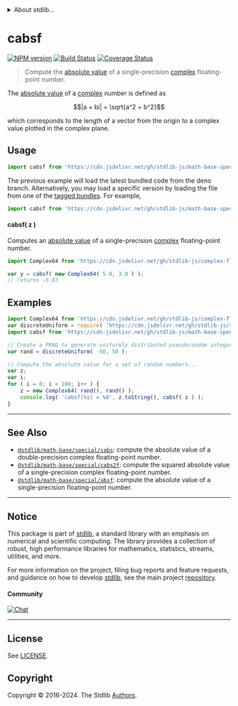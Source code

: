 <!--

@license Apache-2.0

Copyright (c) 2021 The Stdlib Authors.

Licensed under the Apache License, Version 2.0 (the "License");
you may not use this file except in compliance with the License.
You may obtain a copy of the License at

   http://www.apache.org/licenses/LICENSE-2.0

Unless required by applicable law or agreed to in writing, software
distributed under the License is distributed on an "AS IS" BASIS,
WITHOUT WARRANTIES OR CONDITIONS OF ANY KIND, either express or implied.
See the License for the specific language governing permissions and
limitations under the License.

-->


<details>
  <summary>
    About stdlib...
  </summary>
  <p>We believe in a future in which the web is a preferred environment for numerical computation. To help realize this future, we've built stdlib. stdlib is a standard library, with an emphasis on numerical and scientific computation, written in JavaScript (and C) for execution in browsers and in Node.js.</p>
  <p>The library is fully decomposable, being architected in such a way that you can swap out and mix and match APIs and functionality to cater to your exact preferences and use cases.</p>
  <p>When you use stdlib, you can be absolutely certain that you are using the most thorough, rigorous, well-written, studied, documented, tested, measured, and high-quality code out there.</p>
  <p>To join us in bringing numerical computing to the web, get started by checking us out on <a href="https://github.com/stdlib-js/stdlib">GitHub</a>, and please consider <a href="https://opencollective.com/stdlib">financially supporting stdlib</a>. We greatly appreciate your continued support!</p>
</details>

# cabsf

[![NPM version][npm-image]][npm-url] [![Build Status][test-image]][test-url] [![Coverage Status][coverage-image]][coverage-url] <!-- [![dependencies][dependencies-image]][dependencies-url] -->

> Compute the [absolute value][absolute-value] of a single-precision [complex][@stdlib/complex/float32/ctor] floating-point number.

<section class="intro">

The [absolute value][absolute-value] of a [complex][@stdlib/complex/float32/ctor] number is defined as

<!-- <equation class="equation" label="eq:absolute_value_complex" align="center" raw="|a + bi| = \sqrt{a^2 + b^2}" alt="Absolute value"> -->

```math
|a + bi| = \sqrt{a^2 + b^2}
```

<!-- <div class="equation" align="center" data-raw-text="|a + bi| = \sqrt{a^2 + b^2}" data-equation="eq:absolute_value_complex">
    <img src="https://cdn.jsdelivr.net/gh/stdlib-js/stdlib@462b40597988f604d5c05a46279cbb16105a24d3/lib/node_modules/@stdlib/math/base/special/cabsf/docs/img/equation_absolute_value_complex.svg" alt="Absolute value">
    <br>
</div> -->

<!-- </equation> -->

which corresponds to the length of a vector from the origin to a complex value plotted in the complex plane.

</section>

<!-- /.intro -->



<section class="usage">

## Usage

```javascript
import cabsf from 'https://cdn.jsdelivr.net/gh/stdlib-js/math-base-special-cabsf@deno/mod.js';
```
The previous example will load the latest bundled code from the deno branch. Alternatively, you may load a specific version by loading the file from one of the [tagged bundles](https://github.com/stdlib-js/math-base-special-cabsf/tags). For example,

```javascript
import cabsf from 'https://cdn.jsdelivr.net/gh/stdlib-js/math-base-special-cabsf@v0.2.2-deno/mod.js';
```

#### cabsf( z )

Computes an [absolute value][absolute-value] of a single-precision [complex][@stdlib/complex/float32/ctor] floating-point number.

```javascript
import Complex64 from 'https://cdn.jsdelivr.net/gh/stdlib-js/complex-float32-ctor@deno/mod.js';

var y = cabsf( new Complex64( 5.0, 3.0 ) );
// returns ~5.83
```

</section>

<!-- /.usage -->

<section class="examples">

## Examples

<!-- eslint-disable max-len -->

<!-- eslint no-undef: "error" -->

```javascript
import Complex64 from 'https://cdn.jsdelivr.net/gh/stdlib-js/complex-float32-ctor@deno/mod.js';
var discreteUniform = require( 'https://cdn.jsdelivr.net/gh/stdlib-js/random-base-discrete-uniform' ).factory;
import cabsf from 'https://cdn.jsdelivr.net/gh/stdlib-js/math-base-special-cabsf@deno/mod.js';

// Create a PRNG to generate uniformly distributed pseudorandom integers:
var rand = discreteUniform( -50, 50 );

// Compute the absolute value for a set of random numbers...
var z;
var i;
for ( i = 0; i < 100; i++ ) {
    z = new Complex64( rand(), rand() );
    console.log( 'cabsf(%s) = %d', z.toString(), cabsf( z ) );
}
```

</section>

<!-- /.examples -->

<!-- C interface documentation. -->



<!-- Section for related `stdlib` packages. Do not manually edit this section, as it is automatically populated. -->

<section class="related">

* * *

## See Also

-   <span class="package-name">[`@stdlib/math-base/special/cabs`][@stdlib/math/base/special/cabs]</span><span class="delimiter">: </span><span class="description">compute the absolute value of a double-precision complex floating-point number.</span>
-   <span class="package-name">[`@stdlib/math-base/special/cabs2f`][@stdlib/math/base/special/cabs2f]</span><span class="delimiter">: </span><span class="description">compute the squared absolute value of a single-precision complex floating-point number.</span>
-   <span class="package-name">[`@stdlib/math-base/special/absf`][@stdlib/math/base/special/absf]</span><span class="delimiter">: </span><span class="description">compute the absolute value of a single-precision floating-point number.</span>

</section>

<!-- /.related -->

<!-- Section for all links. Make sure to keep an empty line after the `section` element and another before the `/section` close. -->


<section class="main-repo" >

* * *

## Notice

This package is part of [stdlib][stdlib], a standard library with an emphasis on numerical and scientific computing. The library provides a collection of robust, high performance libraries for mathematics, statistics, streams, utilities, and more.

For more information on the project, filing bug reports and feature requests, and guidance on how to develop [stdlib][stdlib], see the main project [repository][stdlib].

#### Community

[![Chat][chat-image]][chat-url]

---

## License

See [LICENSE][stdlib-license].


## Copyright

Copyright &copy; 2016-2024. The Stdlib [Authors][stdlib-authors].

</section>

<!-- /.stdlib -->

<!-- Section for all links. Make sure to keep an empty line after the `section` element and another before the `/section` close. -->

<section class="links">

[npm-image]: http://img.shields.io/npm/v/@stdlib/math-base-special-cabsf.svg
[npm-url]: https://npmjs.org/package/@stdlib/math-base-special-cabsf

[test-image]: https://github.com/stdlib-js/math-base-special-cabsf/actions/workflows/test.yml/badge.svg?branch=v0.2.2
[test-url]: https://github.com/stdlib-js/math-base-special-cabsf/actions/workflows/test.yml?query=branch:v0.2.2

[coverage-image]: https://img.shields.io/codecov/c/github/stdlib-js/math-base-special-cabsf/main.svg
[coverage-url]: https://codecov.io/github/stdlib-js/math-base-special-cabsf?branch=main

<!--

[dependencies-image]: https://img.shields.io/david/stdlib-js/math-base-special-cabsf.svg
[dependencies-url]: https://david-dm.org/stdlib-js/math-base-special-cabsf/main

-->

[chat-image]: https://img.shields.io/gitter/room/stdlib-js/stdlib.svg
[chat-url]: https://app.gitter.im/#/room/#stdlib-js_stdlib:gitter.im

[stdlib]: https://github.com/stdlib-js/stdlib

[stdlib-authors]: https://github.com/stdlib-js/stdlib/graphs/contributors

[umd]: https://github.com/umdjs/umd
[es-module]: https://developer.mozilla.org/en-US/docs/Web/JavaScript/Guide/Modules

[deno-url]: https://github.com/stdlib-js/math-base-special-cabsf/tree/deno
[deno-readme]: https://github.com/stdlib-js/math-base-special-cabsf/blob/deno/README.md
[umd-url]: https://github.com/stdlib-js/math-base-special-cabsf/tree/umd
[umd-readme]: https://github.com/stdlib-js/math-base-special-cabsf/blob/umd/README.md
[esm-url]: https://github.com/stdlib-js/math-base-special-cabsf/tree/esm
[esm-readme]: https://github.com/stdlib-js/math-base-special-cabsf/blob/esm/README.md
[branches-url]: https://github.com/stdlib-js/math-base-special-cabsf/blob/main/branches.md

[stdlib-license]: https://raw.githubusercontent.com/stdlib-js/math-base-special-cabsf/main/LICENSE

[absolute-value]: https://en.wikipedia.org/wiki/Absolute_value

[@stdlib/complex/float32/ctor]: https://github.com/stdlib-js/complex-float32-ctor/tree/deno

<!-- <related-links> -->

[@stdlib/math/base/special/cabs]: https://github.com/stdlib-js/math-base-special-cabs/tree/deno

[@stdlib/math/base/special/cabs2f]: https://github.com/stdlib-js/math-base-special-cabs2f/tree/deno

[@stdlib/math/base/special/absf]: https://github.com/stdlib-js/math-base-special-absf/tree/deno

<!-- </related-links> -->

</section>

<!-- /.links -->
